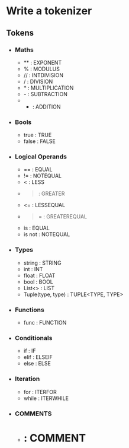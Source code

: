 # Write a tokenizer
## Tokens
- ### Maths 
    - ** : EXPONENT
    - %  : MODULUS
    - // : INTDIVISION
    - /  : DIVISION
    - \* : MULTIPLICATION
    - \- : SUBTRACTION
    - +  : ADDITION

- ### Bools
    - true  : TRUE
    - false : FALSE

- ### Logical Operands
    - == : EQUAL
    - != : NOTEQUAL
    - <  : LESS
    - >  : GREATER
    - <= : LESSEQUAL
    - >= : GREATEREQUAL
    - is : EQUAL
    - is not : NOTEQUAL

- ### Types
    - string : STRING
    - int    : INT
    - float  : FLOAT
    - bool   : BOOL
    - List<> : LIST<TYPE>
    - Tuple(type, type) : TUPLE<TYPE, TYPE>

- ### Functions
    - func : FUNCTION

- ### Conditionals
    - if   : IF
    - elif : ELSEIF
    - else : ELSE

- ### Iteration
    - for   : ITERFOR
    - while : ITERWHILE

- ### COMMENTS
    - # : COMMENT

